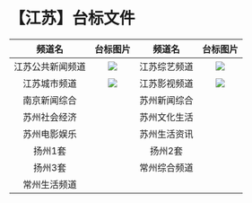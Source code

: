# 【江苏】台标文件
|频道名|台标图片|频道名|台标图片|
|:---:|:---:|:---:|:---:|
|江苏公共新闻频道|<img src="https://github.com/atsushi444/iptv/blob/main/logo/other/Jiangsu1.png">|江苏综艺频道|<img src="https://github.com/atsushi444/iptv/blob/main/logo/other/Jiangsu3.png">|
|江苏城市频道|<img src="https://github.com/atsushi444/iptv/blob/main/logo/other/Jiangsu2.png">|江苏影视频道|<img src="https://github.com/atsushi444/iptv/blob/main/logo/other/Jiangsu4.png">|
|南京新闻综合|<img src="">|苏州新闻综合|<img src="">|
|苏州社会经济|<img src="">|苏州文化生活|<img src="">|
|苏州电影娱乐|<img src="">|苏州生活资讯|<img src="">|
|扬州1套|<img src="">|扬州2套|<img src="">|
|扬州3套|<img src="">|常州综合频道|<img src="">|
|常州生活频道|<img src="">||<img src="">|


